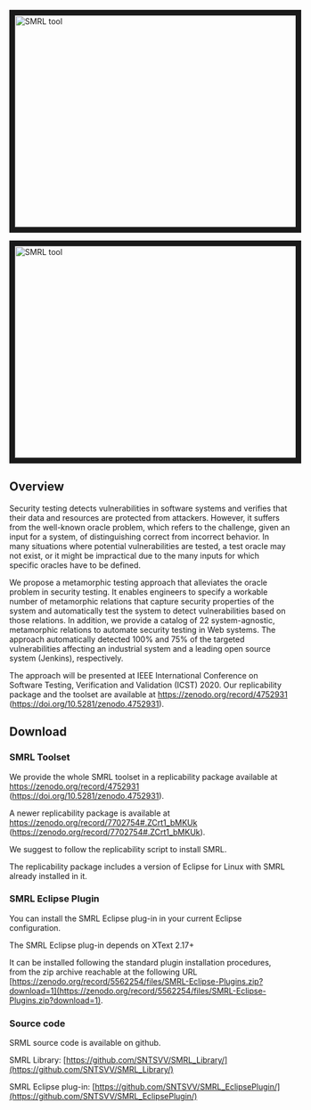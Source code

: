 <a href="http://www.youtube.com/watch?feature=player_embedded&v=VOPyBHsjI6g" target="_blank"><img src="http://img.youtube.com/vi/VOPyBHsjI6g/0.jpg" alt="SMRL tool" width="540" height="380" border="10" /></a>

<a href="http://www.youtube.com/watch?feature=player_embedded&v=9kx6u9LsGxs" target="_blank"><img src="http://img.youtube.com/vi/9kx6u9LsGxs/0.jpg" alt="SMRL tool" width="540" height="380" border="10" /></a>

## Overview 

Security testing detects vulnerabilities in software systems and verifies that their data and resources are protected from attackers. However, it suffers from the well-known oracle problem, which refers to the challenge, given an input for a system, of distinguishing correct from incorrect behavior. In many situations where potential vulnerabilities are tested, a test oracle may not exist, or it might be impractical due to the many inputs for which specific oracles have to be defined.

We propose a metamorphic testing approach that alleviates the oracle problem in security testing. It enables engineers to specify a workable number of metamorphic relations that capture security properties of the system and automatically test the system to detect vulnerabilities based on those relations. In addition, we provide a catalog of 22 system-agnostic, metamorphic relations to automate security testing in Web systems. The approach automatically detected 100% and 75% of the targeted vulnerabilities affecting an industrial system and a leading open source system (Jenkins), respectively.

The approach will be presented at IEEE International Conference on Software Testing, Verification and Validation (ICST) 2020. Our replicability package and the toolset are available at https://zenodo.org/record/4752931 (https://doi.org/10.5281/zenodo.4752931).

## Download


### SMRL Toolset

We provide the whole SMRL toolset in a replicability package available at https://zenodo.org/record/4752931 (https://doi.org/10.5281/zenodo.4752931).

A newer replicability package is available at https://zenodo.org/record/7702754#.ZCrt1_bMKUk (https://zenodo.org/record/7702754#.ZCrt1_bMKUk).

We suggest to follow the replicability script to install SMRL.

The replicability package includes a version of Eclipse for Linux with SMRL already installed in it. 



### SMRL Eclipse Plugin

You can install the SMRL Eclipse plug-in in your current Eclipse configuration.

The SMRL Eclipse plug-in depends on XText 2.17+

It can be installed following the standard plugin installation procedures, from the zip archive reachable at the following URL [https://zenodo.org/record/5562254/files/SMRL-Eclipse-Plugins.zip?download=1](https://zenodo.org/record/5562254/files/SMRL-Eclipse-Plugins.zip?download=1).

### Source code

SRML source code is available on github.

SMRL Library: [https://github.com/SNTSVV/SMRL_Library/](https://github.com/SNTSVV/SMRL_Library/)

SMRL Eclipse plug-in: [https://github.com/SNTSVV/SMRL_EclipsePlugin/](https://github.com/SNTSVV/SMRL_EclipsePlugin/)



